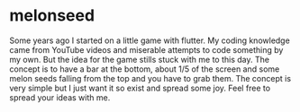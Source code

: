 # melonseed
Some years ago I started on a little game with flutter. My coding knowledge came from YouTube videos and miserable attempts to code something by my own. But the idea for the game stills stuck with me to this day. The concept is to have a bar at the bottom, about 1/5 of the screen and some melon seeds falling from the top and you have to grab them. The concept is very simple but I just want it so exist and spread some joy. Feel free to spread your ideas with me.
